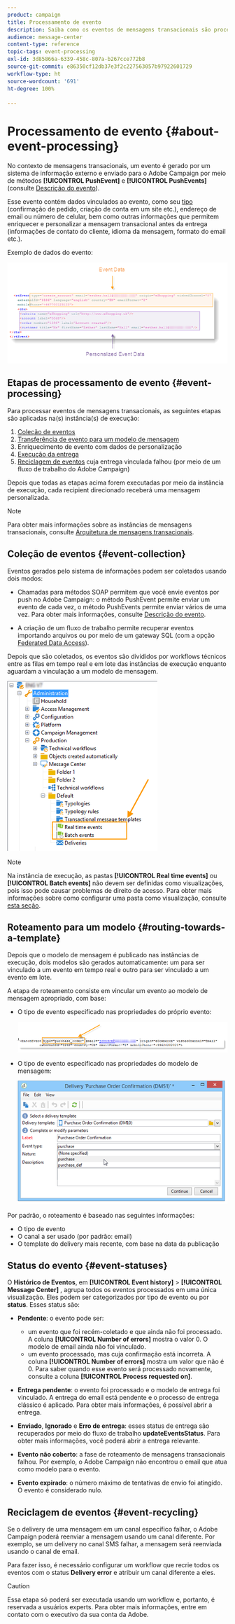 ```yaml
---
product: campaign
title: Processamento de evento
description: Saiba como os eventos de mensagens transacionais são processados no Adobe Campaign Classic.
audience: message-center
content-type: reference
topic-tags: event-processing
exl-id: 3d85866a-6339-458c-807a-b267cce772b8
source-git-commit: e86350cf12db37e3f2c227563057b97922601729
workflow-type: ht
source-wordcount: '691'
ht-degree: 100%

---
```


# Processamento de evento {#about-event-processing}

No contexto de mensagens transacionais, um evento é gerado por um sistema de informação externo e enviado para o Adobe Campaign por meio de métodos **[!UICONTROL PushEvent]** e **[!UICONTROL PushEvents]** (consulte [Descrição do evento](../../message-center/using/event-description.md)).

Esse evento contém dados vinculados ao evento, como seu [tipo](../../message-center/using/creating-event-types.md) (confirmação de pedido, criação de conta em um site etc.), endereço de email ou número de celular, bem como outras informações que permitem enriquecer e personalizar a mensagem transacional antes da entrega (informações de contato do cliente, idioma da mensagem, formato do email etc.).

Exemplo de dados do evento:

![](assets/messagecenter_events_request_001.png)

## Etapas de processamento de evento {#event-processing}

Para processar eventos de mensagens transacionais, as seguintes etapas são aplicadas na(s) instância(s) de execução:

1. [Coleção de eventos](#event-collection)
1. [Transferência de evento para um modelo de mensagem](#routing-towards-a-template)
1. Enriquecimento de evento com dados de personalização
1. [Execução da entrega](../../message-center/using/delivery-execution.md)
1. [Reciclagem de eventos](#event-recycling) cuja entrega vinculada falhou (por meio de um fluxo de trabalho do Adobe Campaign)

Depois que todas as etapas acima forem executadas por meio da instância de execução, cada recipient direcionado receberá uma mensagem personalizada.

>[!NOTE]
>
>Para obter mais informações sobre as instâncias de mensagens transacionais, consulte [Arquitetura de mensagens transacionais](../../message-center/using/transactional-messaging-architecture.md).


## Coleção de eventos {#event-collection}

Eventos gerados pelo sistema de informações podem ser coletados usando dois modos:

* Chamadas para métodos SOAP permitem que você envie eventos por push no Adobe Campaign: o método PushEvent permite enviar um evento de cada vez, o método PushEvents permite enviar vários de uma vez. Para obter mais informações, consulte [Descrição do evento](../../message-center/using/event-description.md).

* A criação de um fluxo de trabalho permite recuperar eventos importando arquivos ou por meio de um gateway SQL (com a opção [Federated Data Access](../../installation/using/about-fda.md)).

Depois que são coletados, os eventos são divididos por workflows técnicos entre as filas em tempo real e em lote das instâncias de execução enquanto aguardam a vinculação a um modelo de mensagem.

![](assets/messagecenter_events_queues_001.png)

>[!NOTE]
>
>Na instância de execução, as pastas **[!UICONTROL Real time events]** ou **[!UICONTROL Batch events]** não devem ser definidas como visualizações, pois isso pode causar problemas de direito de acesso. Para obter mais informações sobre como configurar uma pasta como visualização, consulte [esta seção](../../platform/using/access-management-folders.md).

## Roteamento para um modelo {#routing-towards-a-template}

Depois que o modelo de mensagem é publicado nas instâncias de execução, dois modelos são gerados automaticamente: um para ser vinculado a um evento em tempo real e outro para ser vinculado a um evento em lote.

A etapa de roteamento consiste em vincular um evento ao modelo de mensagem apropriado, com base:

* O tipo de evento especificado nas propriedades do próprio evento:

   ![](assets/messagecenter_event_type_001.png)

* O tipo de evento especificado nas propriedades do modelo de mensagem:

   ![](assets/messagecenter_event_type_002.png)

Por padrão, o roteamento é baseado nas seguintes informações:

* O tipo de evento
* O canal a ser usado (por padrão: email)
* O template do delivery mais recente, com base na data da publicação

## Status do evento {#event-statuses}

O **Histórico de Eventos**, em **[!UICONTROL Event history]** > **[!UICONTROL Message Center]** , agrupa todos os eventos processados em uma única visualização. Eles podem ser categorizados por tipo de evento ou por **status**. Esses status são:

* **Pendente**: o evento pode ser:

   * um evento que foi recém-coletado e que ainda não foi processado. A coluna **[!UICONTROL Number of errors]** mostra o valor 0. O modelo de email ainda não foi vinculado.
   * um evento processado, mas cuja confirmação está incorreta. A coluna **[!UICONTROL Number of errors]** mostra um valor que não é 0. Para saber quando esse evento será processado novamente, consulte a coluna **[!UICONTROL Process requested on]**.

* **Entrega pendente**: o evento foi processado e o modelo de entrega foi vinculado. A entrega do email está pendente e o processo de entrega clássico é aplicado. Para obter mais informações, é possível abrir a entrega.
* **Enviado**, **Ignorado** e **Erro de entrega**: esses status de entrega são recuperados por meio do fluxo de trabalho **updateEventsStatus**. Para obter mais informações, você poderá abrir a entrega relevante.
* **Evento não coberto**: a fase de roteamento de mensagens transacionais falhou. Por exemplo, o Adobe Campaign não encontrou o email que atua como modelo para o evento.
* **Evento expirado**: o número máximo de tentativas de envio foi atingido. O evento é considerado nulo.

## Reciclagem de eventos {#event-recycling}

Se o delivery de uma mensagem em um canal específico falhar, o Adobe Campaign poderá reenviar a mensagem usando um canal diferente. Por exemplo, se um delivery no canal SMS falhar, a mensagem será reenviada usando o canal de email.

Para fazer isso, é necessário configurar um workflow que recrie todos os eventos com o status **Delivery error** e atribuir um canal diferente a eles.

>[!CAUTION]
>
>Essa etapa só poderá ser executada usando um workflow e, portanto, é reservada a usuários experts. Para obter mais informações, entre em contato com o executivo da sua conta da Adobe.